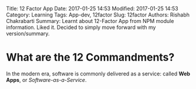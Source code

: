 Title: 12 Factor App
Date: 2017-01-25 14:53
Modified: 2017-01-25 14:53
Category: Learning
Tags: App-dev, 12factor
Slug: 12factor
Authors: Rishabh Chakrabarti
Summary: Learnt about 12-Factor App from NPM module information. Liked it. Decided to simply move forward with my version/summary.

# What are the 12 Commandments?

In the modern era, software is commonly delivered as a service: called **Web Apps**, or *Software-as-a-Service*.
